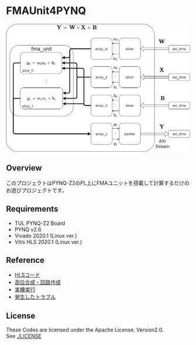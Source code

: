 # FMAUnit4PYNQ  

![image](./Img/architecture_ip.png)

## Overview  

このプロジェクトはPYNQ-Z2のPL上にFMAユニットを搭載して計算するだけのお遊びプロジェクトです。

## Requirements

- TUL PYNQ-Z2 Board
- PYNQ v2.6
- Vivado 2020.1 (Linux ver.)
- Vitis HLS 2020.1 (Linux ver.)

## Reference

- [HLSコード](https://www.shtsno24.tokyo/2022/03/pynqvitis-hlsfmaip1hls.html)  
- [高位合成・回路作成](https://www.shtsno24.tokyo/2022/03/pynqvitis-hlsfmaip2.html)  
- [実機実行](https://www.shtsno24.tokyo/2022/03/pynqvitis-hlsfmaip3.html)  
- [発生したトラブル](https://www.shtsno24.tokyo/2022/03/pynqvitis-hlsfmaip4.html)


## License  

These Codes are licensed under the Apache License, Version2.0.  
See [./LICENSE](./LICENSE)